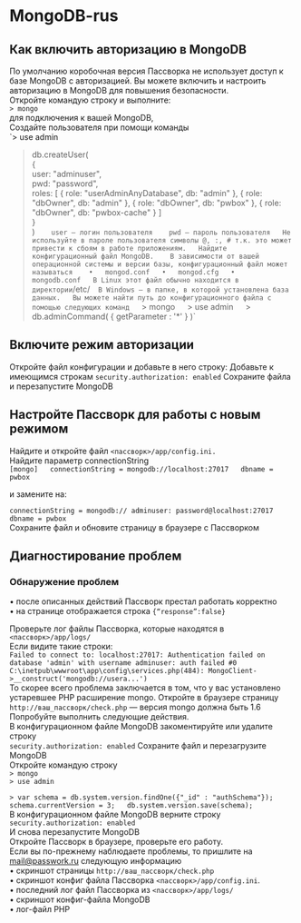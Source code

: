 # MongoDB-rus  
  
## Как включить авторизацию в MongoDB
По умолчанию коробочная версия Пассворка не использует доступ к базе MongoDB с авторизацией. Вы можете включить и настроить авторизацию в MongoDB для повышения безопасности.  
Откройте командую строку и выполните:   
`> mongo`  
для подключения к вашей MongoDB,  
Создайте пользователя при помощи команды  
`> use admin   
  
> db.createUser(  
 {  
   user: "adminuser",  
   pwd: "password",  
   roles: [ { role: "userAdminAnyDatabase", db: "admin" }, { role: "dbOwner", db: "admin" }, { role: "dbOwner", db: "pwbox" }, { role: "dbOwner", db: "pwbox-cache" } ]  
 }  
)`    
user — логин пользователя   
pwd — пароль пользователя  
Не используйте в пароле пользователя символы @, :, # т.к. это может привести к сбоям в работе приложениям.  
Найдите конфигурационный файл MongoDB.   
В зависимости от вашей операционной системы и версии базы, конфигурационный файл может называться   
•	mongod.conf  
•	mongod.cfg  
•	mongodb.conf  
В Linux этот файл обычно находится в директории `/etc/`  
В Windows — в папке, в которой установлена база данных.  
Вы можете найти путь до конфигурационного файла с помощью следующих команд   
`> mongo`  
`> use admin`  
`> db.adminCommand( { getParameter : '*' } )`  
  
## Включите режим авторизации  
Откройте файл конфигурации и добавьте в него строку: Добавьте к имеющимся строкам `security.authorization: enabled`
Сохраните файла и перезапустите MongoDB  
  
## Настройте Пассворк для работы с новым режимом  
Найдите и откройте файл `<пассворк>/app/config.ini.`  
Найдите параметр connectionString  
`[mongo]  
connectionString = mongodb://localhost:27017  
dbname = pwbox`  
  
и замените на:  
  
`connectionString = mongodb:// adminuser: password@localhost:27017  
dbname = pwbox`  
Сохраните файл и обновите страницу в браузере с Пассворком   
    
## Диагностирование проблем  
### Обнаружение проблем  
•	после описанных действий Пассворк престал работать корректно  
•	на странице отображается строка `{“response”:false}`  
  
Проверьте лог файлы Пассворка, которые находятся в `<пассворк>/app/logs/`  
Если видите такие строки:  
`Failed to connect to: localhost:27017: Authentication failed on database 'admin' with username adminuser: auth failed
#0 C:\inetpub\wwwroot\app\config\services.php(484): MongoClient->__construct('mongodb://usera...')`  
То скорее всего проблема заключается в том, что у вас установлено устаревшее PHP расширение mongo. Откройте в браузере страницу `http://ваш_пассворк/check.php` — версия mongo должна быть 1.6  
Попробуйте выполнить следующие действия.   
В конфигурационном файле MongoDB закоментируйте или удалите строку  
`security.authorization: enabled`
Сохраните файл и перезагрузите MongoDB  
Откройте командую строку  
`> mongo`  
`> use admin`  
  
`> var schema = db.system.version.findOne({"_id" : "authSchema"});  
schema.currentVersion = 3;  
db.system.version.save(schema);`  
В конфигурационном файле MongoDB верните строку  
`security.authorization: enabled`  
И снова перезапустите MongoDB  
Откройте Пассворк в браузере, проверьте его работу.  
Если вы по-прежнему наблюдаете проблемы, то пришлите на mail@passwork.ru следующую информацию  
•	скриншот страницы `http://ваш_пассворк/check.php`  
•	скриншот конфиг файла Пассворка `<пассворк>/app/config.ini`.  
•	последний лог файл Пассворка из `<пассворк>/app/logs/`  
•	скриншот конфиг-файла MongoDB  
•	лог-файл PHP  
